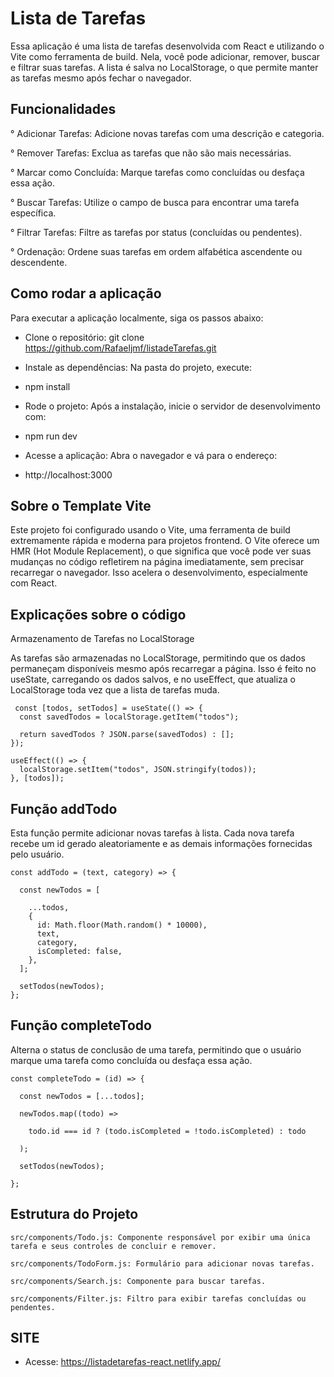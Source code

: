 # Lista de Tarefas

Essa aplicação é uma lista de tarefas desenvolvida com React e utilizando o Vite como ferramenta de build. Nela, você pode adicionar, 
remover, buscar e filtrar suas tarefas. A lista é salva no LocalStorage, o que permite manter as tarefas mesmo após fechar o navegador.

## Funcionalidades

°  Adicionar Tarefas: Adicione novas tarefas com uma descrição e categoria.

°  Remover Tarefas: Exclua as tarefas que não são mais necessárias.

°  Marcar como Concluída: Marque tarefas como concluídas ou desfaça essa ação.

°  Buscar Tarefas: Utilize o campo de busca para encontrar uma tarefa específica.

°  Filtrar Tarefas: Filtre as tarefas por status (concluídas ou pendentes).

°  Ordenação: Ordene suas tarefas em ordem alfabética ascendente ou descendente.

## Como rodar a aplicação

Para executar a aplicação localmente, siga os passos abaixo:

- Clone o repositório: git clone https://github.com/Rafaeljmf/listadeTarefas.git

- Instale as dependências: Na pasta do projeto, execute:

- npm install

- Rode o projeto: Após a instalação, inicie o servidor de desenvolvimento com:

- npm run dev

- Acesse a aplicação: Abra o navegador e vá para o endereço:

- http://localhost:3000

## Sobre o Template Vite

Este projeto foi configurado usando o Vite, uma ferramenta de build extremamente rápida e moderna para projetos frontend.
O Vite oferece um HMR (Hot Module Replacement), o que significa que você pode ver suas mudanças no código refletirem na página imediatamente,
sem precisar recarregar o navegador. Isso acelera o desenvolvimento, especialmente com React.

## Explicações sobre o código

Armazenamento de Tarefas no LocalStorage

As tarefas são armazenadas no LocalStorage, permitindo que os dados permaneçam disponíveis mesmo após recarregar a página.
Isso é feito no useState, carregando os dados salvos, e no useEffect, que atualiza o LocalStorage toda vez que a lista de tarefas muda.

     const [todos, setTodos] = useState(() => {
      const savedTodos = localStorage.getItem("todos");
      
      return savedTodos ? JSON.parse(savedTodos) : [];
    });
    
    useEffect(() => {
      localStorage.setItem("todos", JSON.stringify(todos));
    }, [todos]);


## Função addTodo

Esta função permite adicionar novas tarefas à lista. Cada nova tarefa recebe um id gerado aleatoriamente e as demais informações fornecidas pelo usuário.

    const addTodo = (text, category) => {
    
      const newTodos = [
      
        ...todos,
        {
          id: Math.floor(Math.random() * 10000),
          text,
          category,
          isCompleted: false,
        },
      ];
      
      setTodos(newTodos);
    };


## Função completeTodo

Alterna o status de conclusão de uma tarefa, permitindo que o usuário marque uma tarefa como concluída ou desfaça essa ação.

    const completeTodo = (id) => {
    
      const newTodos = [...todos];
      
      newTodos.map((todo) =>
      
        todo.id === id ? (todo.isCompleted = !todo.isCompleted) : todo
        
      );
      
      setTodos(newTodos);
      
    };


## Estrutura do Projeto

    src/components/Todo.js: Componente responsável por exibir uma única tarefa e seus controles de concluir e remover.
    
    src/components/TodoForm.js: Formulário para adicionar novas tarefas.
    
    src/components/Search.js: Componente para buscar tarefas.
    
    src/components/Filter.js: Filtro para exibir tarefas concluídas ou pendentes.

## SITE 

- Acesse: https://listadetarefas-react.netlify.app/


